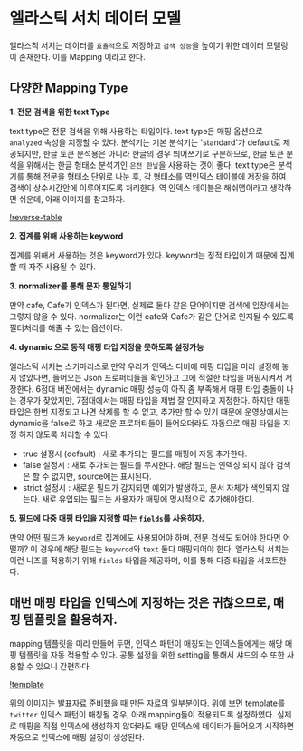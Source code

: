 # 엘라스틱 서치 데이터 모델

 엘라스칙 서치는 데이터를 `효율적`으로 저장하고 `검색 성능`을 높이기 위한 데이터 모델링이 존재한다.
이를 Mapping 이라고 한다.

## 다양한 Mapping Type

__1. 전문 검색을 위한 text Type__

text type은 전문 검색을 위해 사용하는 타입이다. text type은 매핑 옵션으로 `analyzed` 속성을
지정할 수 있다.
 분석기는 기본 분석기는 'standard'가 default로 제공되지만, 한글 토큰 분석용은 아니라 한글의 경우
띄어쓰기로 구분하므로, 한글 토큰 분석을 위해서는 한글 형태소 분석기인 `은전 한닢`을 사용하는 것이 좋다.
text type은 분석기를 통해 전문을 형태소 단위로 나눈 후, 각 형태소를 역인덱스 테이블에 저장을 하여
검색이 상수시간안에 이루어지도록 처리한다. 역 인덱스 테이블은 해쉬맵이라고 생각하면 쉬운데, 아래 이미지를
참고하자.

[!reverse-table](../static/elastic-search/reverse-table.png)

__2. 집계를 위해 사용하는 keyword__

집계를 위해서 사용하는 것은 keyword가 있다. keyword는 정적 타입이기 때문에 집계할 때 자주 사용될 수 있다.

__3. normalizer를 통해 문자 통일하기__

만약 cafe, Cafe가 인덱스가 된다면, 실제로 둘다 같은 단어이지만 검색에 입장에서는 그렇지 않을 수 있다.
normalizer는 이런 cafe와 Cafe가 같은 단어로 인지될 수 있도록 필터처리를 해줄 수 있는 옵션이다.

__4. dynamic 으로 동적 매핑 타입 지정을 못하도록 설정가능__

엘라스틱 서치는 스키마리스로 만약 우리가 인덱스 디비에 매핑 타입을 미리 설정해 놓지 않았다면, 들어오는
Json 프로퍼티들을 확인하고 그에 적절한 타입을 매핑시켜서 저장한다.
 6점대 버전에서는 dynamic 매핑 성능이 아직 좀 부족해서 매핑 타입 충돌이 나는 경우가 잦았지만, 7점대에서는
매핑 타입을 제법 잘 인지하고 지정한다. 하지만 매핑 타입은 한번 지정되고 나면 삭제를 할 수 없고, 추가만 할 수 있기
때문에 운영상에서는 dynamic을 false로 하고 새로운 프로퍼티들이 들어오더라도 자동으로 매핑 타입을 지정
하지 않도록 처리할 수 있다.

 - true 설정시 (default) : 새로 추가되는 필드를 매핑에 자동 추가한다.
 - false 설정시 : 새로 추가되는 필드를 무시한다. 해당 필드는 인덱싱 되지 않아 검색은 할 수 없지만, source에는
 표시된다.
 - strict 설정시 : 새로운 필드가 감지되면 예외가 발생하고, 문서 자체가 색인되지 않는다. 새로 유입되는 필드는
 사용자가 매핑에 명시적으로 추가해야한다.

__5. 필드에 다중 매핑 타입을 지정할 때는 `fields`를 사용하자.__

만약 어떤 필드가 `keyword`로 집계에도 사용되어야 하며, 전문 검색도 되어야 한다면 어떨까?
이 경우에 해당 필드는 `keywrod`와 `text` 둘다 매핑되어야 한다.
 엘라스틱 서치는 이런 니즈를 적용하기 위해 `fields` 타입을 제공하며, 이를 통해 다중 타입을
서포트한다.

## 매번 매핑 타입을 인덱스에 지정하는 것은 귀찮으므로, 매핑 템플릿을 활용하자.

mapping 템플릿을 미리 만들어 두면, 인덱스 패턴이 매칭되는 인덱스들에게는 해당 매핑 템플릿을
자동 적용할 수 있다. 공통 설정을 위한 setting을 통해서 샤드의 수 또한 사용할 수 있으니 간편하다.

[!template](../static/elastic-search/template.png)

위의 이미지는 발표자료 준비했을 때 만든 자료의 일부분이다. 위에 보면 template를 `twitter` 인덱스 패턴이
매칭될 경우, 아래 mapping들이 적용되도록 설정하였다.
 실제로 매핑을 직접 인덱스에 생성하지 않더라도 해당 인덱스에 데이터가 들어오기 시작하면 자동으로
인덱스에 매핑 설정이 생성된다.
